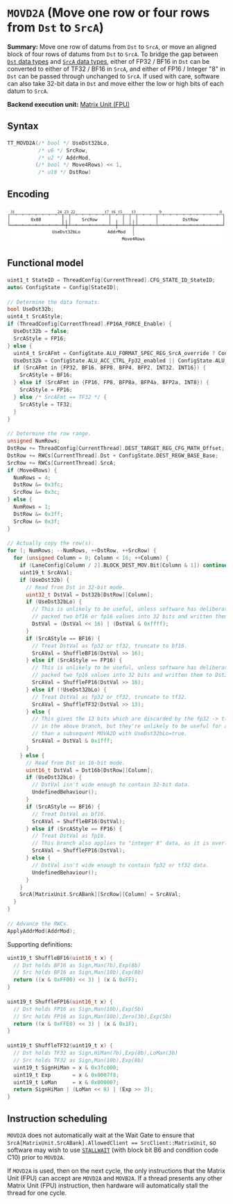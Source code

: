 # `MOVD2A` (Move one row or four rows from `Dst` to `SrcA`)

**Summary:** Move one row of datums from `Dst` to `SrcA`, or move an aligned block of four rows of datums from `Dst` to `SrcA`. To bridge the gap between [`Dst` data types](Dst.md#data-types) and [`SrcA` data types](SrcASrcB.md#data-types), either of FP32 / BF16 in `Dst` can be converted to either of TF32 / BF16 in `SrcA`, and either of FP16 / Integer "8" in `Dst` can be passed through unchanged to `SrcA`. If used with care, software can also take 32-bit data in `Dst` and move either the low or high bits of each datum to `SrcA`.

**Backend execution unit:** [Matrix Unit (FPU)](MatrixUnit.md)

## Syntax

```c
TT_MOVD2A(/* bool */ UseDst32bLo,
          /* u6 */ SrcRow,
          /* u2 */ AddrMod,
         (/* bool */ Move4Rows) << 1,
          /* u10 */ DstRow)
```

## Encoding

![](../../../Diagrams/Out/Bits32_MOVD2A.svg)

## Functional model

```c
uint1_t StateID = ThreadConfig[CurrentThread].CFG_STATE_ID_StateID;
auto& ConfigState = Config[StateID];

// Determine the data formats.
bool UseDst32b;
uint4_t SrcAStyle;
if (ThreadConfig[CurrentThread].FP16A_FORCE_Enable) {
  UseDst32b = false;
  SrcAStyle = FP16;
} else {
  uint4_t SrcAFmt = ConfigState.ALU_FORMAT_SPEC_REG_SrcA_override ? ConfigState.ALU_FORMAT_SPEC_REG_SrcA_val : ConfigState.ALU_FORMAT_SPEC_REG0_SrcA;
  UseDst32b = ConfigState.ALU_ACC_CTRL_Fp32_enabled || ConfigState.ALU_ACC_CTRL_INT8_math_enabled;
  if (SrcAFmt in {FP32, BF16, BFP8, BFP4, BFP2, INT32, INT16}) {
    SrcAStyle = BF16;
  } else if (SrcAFmt in {FP16, FP8, BFP8a, BFP4a, BFP2a, INT8}) {
    SrcAStyle = FP16;
  } else /* SrcAFmt == TF32 */ {
    SrcAStyle = TF32;
  }
}

// Determine the row range.
unsigned NumRows;
DstRow += ThreadConfig[CurrentThread].DEST_TARGET_REG_CFG_MATH_Offset;
DstRow += RWCs[CurrentThread].Dst + ConfigState.DEST_REGW_BASE_Base;
SrcRow += RWCs[CurrentThread].SrcA;
if (Move4Rows) {
  NumRows = 4;
  DstRow &= 0x3fc;
  SrcRow &= 0x3c;
} else {
  NumRows = 1;
  DstRow &= 0x3ff;
  SrcRow &= 0x3f;
}

// Actually copy the row(s).
for (; NumRows; --NumRows, ++DstRow, ++SrcRow) {
  for (unsigned Column = 0; Column < 16; ++Column) {
    if (LaneConfig[Column / 2].BLOCK_DEST_MOV.Bit[Column & 1]) continue;
    uint19_t SrcAVal;
    if (UseDst32b) {
      // Read from Dst in 32-bit mode.
      uint32_t DstVal = Dst32b[DstRow][Column];
      if (UseDst32bLo) {
        // This is unlikely to be useful, unless software has deliberately
        // packed two bf16 or fp16 values into 32 bits and written them to Dst32b.
        DstVal = (DstVal << 16) | (DstVal & 0xffff);
      }
      if (SrcAStyle == BF16) {
        // Treat DstVal as fp32 or tf32, truncate to bf16.
        SrcAVal = ShuffleBF16(DstVal >> 16);
      } else if (SrcAStyle == FP16) {
        // This is unlikely to be useful, unless software has deliberately
        // packed two fp16 values into 32 bits and written them to Dst32b.
        SrcAVal = ShuffleFP16(DstVal >> 16);
      } else if (!UseDst32bLo) {
        // Treat DstVal as fp32 or tf32, truncate to tf32.
        SrcAVal = ShuffleTF32(DstVal >> 13);
      } else {
        // This gives the 13 bits which are discarded by the fp32 -> tf32 conversion
        // in the above branch, but they're unlikely to be useful for anything other
        // than a subsequent MOVA2D with UseDst32bLo=true.
        SrcAVal = DstVal & 0x1fff;
      }
    } else {
      // Read from Dst in 16-bit mode.
      uint16_t DstVal = Dst16b[DstRow][Column];
      if (UseDst32bLo) {
        // DstVal isn't wide enough to contain 32-bit data.
        UndefinedBehaviour();
      }
      if (SrcAStyle == BF16) {
        // Treat DstVal as bf16.
        SrcAVal = ShuffleBF16(DstVal);
      } else if (SrcAStyle == FP16) {
        // Treat DstVal as fp16.
        // This branch also applies to "integer 8" data, as it is overlaid on to fp16.
        SrcAVal = ShuffleFP16(DstVal);
      } else {
        // DstVal isn't wide enough to contain fp32 or tf32 data.
        UndefinedBehaviour();
      }
    }
    SrcA[MatrixUnit.SrcABank][SrcRow][Column] = SrcAVal;
  }
}

// Advance the RWCs.
ApplyAddrMod(AddrMod);
```

Supporting definitions:
```c
uint19_t ShuffleBF16(uint16_t x) {
  // Dst holds BF16 as Sign,Man(7b),Exp(8b)
  // Src holds BF16 as Sign,Man(10b),Exp(8b)
  return ((x & 0xFF00) << 3) | (x & 0xFF);
}

uint19_t ShuffleFP16(uint16_t x) {
  // Dst holds FP16 as Sign,Man(10b),Exp(5b)
  // Src holds FP16 as Sign,Man(10b),Zero(3b),Exp(5b)
  return ((x & 0xFFE0) << 3) | (x & 0x1F);
}

uint19_t ShuffleTF32(uint19_t x) {
  // Dst holds TF32 as Sign,HiMan(7b),Exp(8b),LoMan(3b)
  // Src holds TF32 as Sign,Man(10b),Exp(8b)
  uint19_t SignHiMan = x & 0x3fc000;
  uint19_t Exp       = x & 0x0007f8;
  uint19_t LoMan     = x & 0x000007;
  return SignHiMan | (LoMan << 8) | (Exp >> 3);
}
```

## Instruction scheduling

`MOVD2A` does not automatically wait at the Wait Gate to ensure that `SrcA[MatrixUnit.SrcABank].AllowedClient == SrcClient::MatrixUnit`, so software may wish to use [`STALLWAIT`](STALLWAIT.md) (with block bit B6 and condition code C10) prior to `MOVD2A`.

If `MOVD2A` is used, then on the next cycle, the only instructions that the Matrix Unit (FPU) can accept are `MOVD2A` and `MOVB2A`. If a thread presents any other Matrix Unit (FPU) instruction, then hardware will automatically stall the thread for one cycle.
